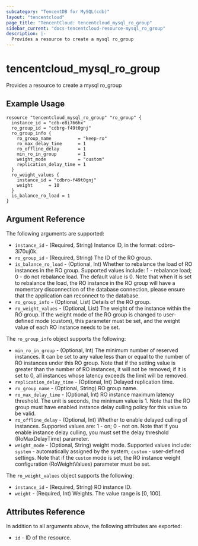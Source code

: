 ```yaml
---
subcategory: "TencentDB for MySQL(cdb)"
layout: "tencentcloud"
page_title: "TencentCloud: tencentcloud_mysql_ro_group"
sidebar_current: "docs-tencentcloud-resource-mysql_ro_group"
description: |-
  Provides a resource to create a mysql ro_group
---
```


# tencentcloud_mysql_ro_group

Provides a resource to create a mysql ro_group

## Example Usage

```hcl
resource "tencentcloud_mysql_ro_group" "ro_group" {
  instance_id = "cdb-e8i766hx"
  ro_group_id = "cdbrg-f49t0gnj"
  ro_group_info {
    ro_group_name          = "keep-ro"
    ro_max_delay_time      = 1
    ro_offline_delay       = 1
    min_ro_in_group        = 1
    weight_mode            = "custom"
    replication_delay_time = 1
  }
  ro_weight_values {
    instance_id = "cdbro-f49t0gnj"
    weight      = 10
  }
  is_balance_ro_load = 1
}
```

## Argument Reference

The following arguments are supported:

* `instance_id` - (Required, String) Instance ID, in the format: cdbro-3i70uj0k.
* `ro_group_id` - (Required, String) The ID of the RO group.
* `is_balance_ro_load` - (Optional, Int) Whether to rebalance the load of RO instances in the RO group. Supported values include: 1 - rebalance load; 0 - do not rebalance load. The default value is 0. Note that when it is set to rebalance the load, the RO instance in the RO group will have a momentary disconnection of the database connection, please ensure that the application can reconnect to the database.
* `ro_group_info` - (Optional, List) Details of the RO group.
* `ro_weight_values` - (Optional, List) The weight of the instance within the RO group. If the weight mode of the RO group is changed to user-defined mode (custom), this parameter must be set, and the weight value of each RO instance needs to be set.

The `ro_group_info` object supports the following:

* `min_ro_in_group` - (Optional, Int) The minimum number of reserved instances. It can be set to any value less than or equal to the number of RO instances under this RO group. Note that if the setting value is greater than the number of RO instances, it will not be removed; if it is set to 0, all instances whose latency exceeds the limit will be removed.
* `replication_delay_time` - (Optional, Int) Delayed replication time.
* `ro_group_name` - (Optional, String) RO group name.
* `ro_max_delay_time` - (Optional, Int) RO instance maximum latency threshold. The unit is seconds, the minimum value is 1. Note that the RO group must have enabled instance delay culling policy for this value to be valid.
* `ro_offline_delay` - (Optional, Int) Whether to enable delayed culling of instances. Supported values are: 1 - on; 0 - not on. Note that if you enable instance delay culling, you must set the delay threshold (RoMaxDelayTime) parameter.
* `weight_mode` - (Optional, String) weight mode. Supported values include: `system` - automatically assigned by the system; `custom` - user-defined settings. Note that if the `custom` mode is set, the RO instance weight configuration (RoWeightValues) parameter must be set.

The `ro_weight_values` object supports the following:

* `instance_id` - (Required, String) RO instance ID.
* `weight` - (Required, Int) Weights. The value range is [0, 100].

## Attributes Reference

In addition to all arguments above, the following attributes are exported:

* `id` - ID of the resource.



